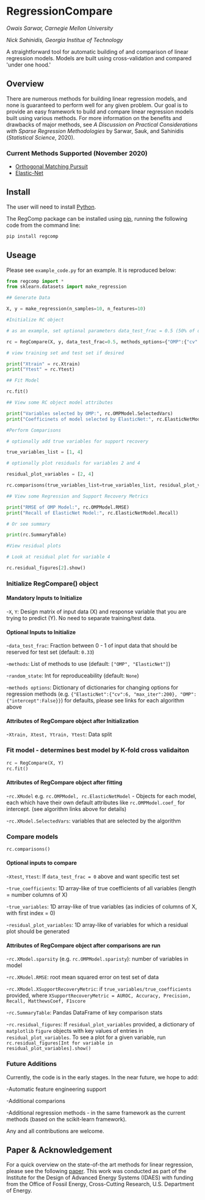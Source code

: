 # RegressionCompare
*Owais Sarwar, Carnegie Mellon University*

*Nick Sahinidis, Georgia Institue of Technology* 

A straightforward tool for automatic building of and comparison of linear regression models. Models are built using cross-validation and compared 'under one hood.' 

## Overview 

There are numerous methods for building linear regression models, and none is guaranteed to perform well for any given problem. Our goal is to provide an easy framework to build and compare linear regression models built using various methods. For more information on the benefits and drawbacks of major methods, see *A Discussion on Practical Considerations with Sparse Regression Methodologies* by Sarwar, Sauk, and Sahinidis (*Statistical Science*, 2020). 

### Current Methods Supported (November 2020) 
- [Orthogonal Matching Pursuit](https://scikit-learn.org/stable/modules/generated/sklearn.linear_model.OrthogonalMatchingPursuitCV.html#sklearn.linear_model.OrthogonalMatchingPursuitCV)
- [Elastic-Net](https://scikit-learn.org/stable/modules/generated/sklearn.linear_model.ElasticNetCV.html)

## Install 
The user will need to install [Python](https://www.python.org/downloads/).

The RegComp package can be installed using [pip](https://pip.pypa.io/en/stable/), running the following code from the command line: 

```bash 
pip install regcomp
``` 

## Useage 
Please see `example_code.py` for an example. It is reproduced below: 
```python 
from regcomp import * 
from sklearn.datasets import make_regression 

## Generate Data 

X, y = make_regression(n_samples=10, n_features=10)

#Initialize RC object 

# as an example, set optional parameters data_test_frac = 0.5 (50% of data is set to training and 50% testing) and change CV-folds for OMP to 2 and ENet to 3

rc = RegCompare(X, y, data_test_frac=0.5, methods_options={"OMP":{"cv":2}, "ElasticNet":{"cv": 3}})

# view training set and test set if desired 

print("Xtrain" = rc.Xtrain)
print("Ytest" = rc.Ytest)

## Fit Model 

rc.fit()

## View some RC object model attributes 

print("Variables selected by OMP:", rc.OMPModel.SelectedVars)
print("Coefficinets of model selected by ElasticNet:", rc.ElasticNetModel.coef_)

#Perform Comparisons 

# optionally add true variables for support recovery 

true_variables_list = [1, 4]

# optionally plot residuals for variables 2 and 4

residual_plot_variables = [2, 4]

rc.comparisons(true_variables_list=true_variables_list, residual_plot_variables=residual_plot_variables)

## View some Regression and Support Recovery Metrics 

print("RMSE of OMP Model:", rc.OMPModel.RMSE)
print("Recall of ElasticNet Model:", rc.ElasticNetModel.Recall) 

# Or see summary 

print(rc.SummaryTable)

#View residual plots 

# Look at residual plot for variable 4 

rc.residual_figures[2].show()

```
### Initialize RegCompare() object 

#### Mandatory Inputs to Initialize 

-`X`, `Y`: Design matrix of input data (X) and response variable that you are trying to predict (Y). No need to separate training/test data.

#### Optional Inputs to Initialize 

-`data_test_frac`: Fraction between 0 - 1 of input data that should be reserved for test set (default: `0.33`) 

-`methods`: List of methods to use (default: `["OMP", "ElasticNet"]`)

-`random_state`: Int for reproduceability (default: `None`)

-`methods options`: Dictionary of dictionaries for changing options for regression methods (e.g. `{"ElasticNet":{"cv":6, "max_iter":200}, "OMP":{"intercept":False}}`) for defaults, please see links for each algorithm above


#### Attributes of RegCompare object after Initialization 

-`Xtrain, Xtest, Ytrain, Ytest`: Data split 

### Fit model - determines best model by K-fold cross validaiton 

```python
rc = RegCompare(X, Y)
rc.fit()
```
#### Attributes of RegCompare object after fitting  

-`rc.XModel` e.g. `rc.OMPModel, rc.ElasticNetModel` - Objects for each model, each which have their own default attributes like `rc.OMPModel.coef_` for intercept. (see algorithm links above for details)

-`rc.XModel.SelectedVars`: variables that are selected by the algorithm

### Compare models 

```python 
rc.comparisons()
```
#### Optional inputs to compare

-`Xtest`, `Ytest`: If `data_test_frac = 0` above and want specific test set

-`true_coefficients`: 1D array-like of true coefficients of all variables (length = number columns of X) 

-`true_variables`: 1D array-like of true variables (as indicies of columns of X, with first index = 0)

-`residual_plot_variables`: 1D array-like of variables for which a residual plot should be generated 

#### Attributes of RegCompare object after comparisons are run 

-`rc.XModel.sparsity` (e.g. `rc.OMPModel.sparisty`):  number of variables in model

-`rc.XModel.RMSE`: root mean squared error on test set of data

-`rc.XModel.XSupportRecoveryMetric`: if `true_variables/true_coefficients` provided, where `XSupportRecoveryMetric = AUROC, Accuracy, Precision, Recall, MatthewsCoef, F1score`

-`rc.SummaryTable`: Pandas DataFrame of key comparison stats

-`rc.residual_figures`: If `residual_plot_variables` provided, a dictionary of `matplotlib` `figure` objects with key values of entries in `residual_plot_variables`. To see a plot for a given variable, run `rc.residual_figures[Int for variable in residual_plot_variables].show()` 

### Future Additions 

Currently, the code is in the early stages. In the near future, we hope to add: 

-Automatic feature engineering support 

-Additional comparions 

-Additional regression methods - in the same framework as the current methods (based on the scikit-learn framework). 

Any and all contributions are welcome. 
## Paper & Acknowledgement 

For a quick overview on the state-of-the art methods for linear regression, please see the following [paper](https://www.e-publications.org/ims/submission/STS/user/submissionFile/46450?confirm=fccc7ad1). This work was conducted as part of the Institute for the Design of Advanced Energy Systems (IDAES) with funding from the Office of Fossil Energy, Cross-Cutting Research, U.S. Department of Energy.

